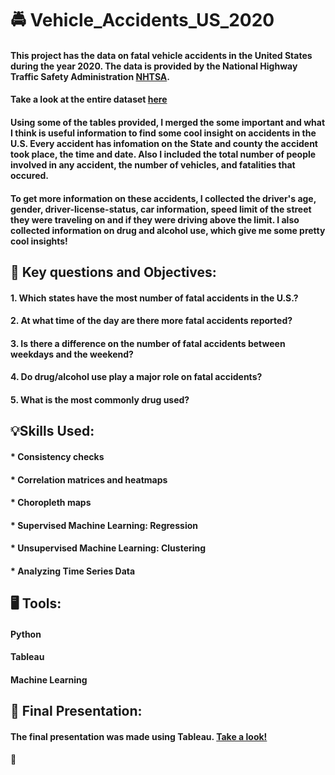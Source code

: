 # :oncoming_police_car: Vehicle_Accidents_US_2020 

#### This project has the data on fatal vehicle accidents in the United States during the year 2020. The data is provided by the National Highway Traffic Safety Administration [NHTSA](www.nhtsa.gov). 
#### Take a look at the entire dataset [here](https://www.nhtsa.gov/file-downloads?p=nhtsa/downloads/FARS/2020/National/)
#### Using some of the tables provided, I merged the some important and what I think is useful information to find some cool insight on accidents in the U.S. Every accident has infomation on the State and county the accident took place, the time and date. Also I included the total number of people involved in any accident, the number of vehicles, and fatalities that occured. 
#### To get more information on these accidents, I collected the driver's age, gender, driver-license-status, car information, speed limit of the street they were traveling on and if they were driving above the limit. I also collected information on drug and alcohol use, which give me some pretty cool insights!
## :construction: Key questions and Objectives:
#### 1. Which states have the most number of fatal accidents in the U.S.?
#### 2. At what time of the day are there more fatal accidents reported?
#### 3. Is there a difference on the number of fatal accidents between weekdays and the weekend? 
#### 4. Do drug/alcohol use play a major role on fatal accidents?
#### 5. What is the most commonly drug used?
## :bulb:Skills Used:
#### * Consistency checks
#### * Correlation matrices and heatmaps
#### * Choropleth maps
#### * Supervised Machine Learning: Regression
#### * Unsupervised Machine Learning: Clustering
#### * Analyzing Time Series Data
## :desktop_computer: Tools:
#### Python
#### Tableau
#### Machine Learning
## :rotating_light: Final Presentation:
#### The final presentation was made using Tableau. [Take a look!](https://public.tableau.com/views/FatalaccidentsUSA2020/Story1?:language=en-US&:display_count=n&:origin=viz_share_link)

:stop_sign:
